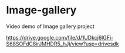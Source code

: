 # Image-gallery
Video demo of Image gallery project

https://drive.google.com/file/d/1UDkcj6lGFi-S68SOFdC8irJMHDR5_hJj/view?usp=drivesdk
